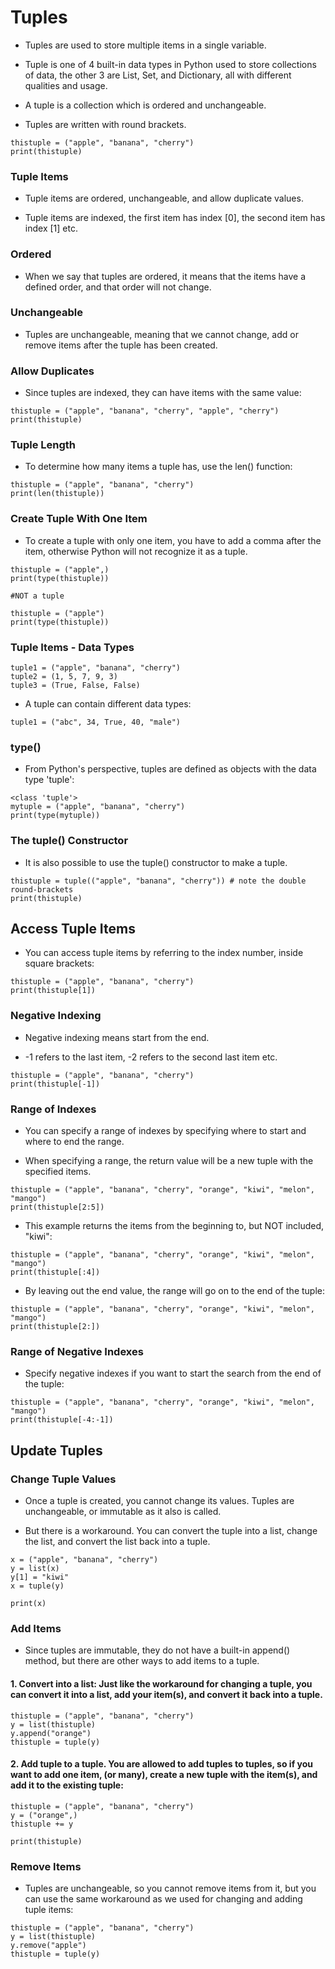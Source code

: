 # Tuples
- Tuples are used to store multiple items in a single variable.

- Tuple is one of 4 built-in data types in Python used to store collections of data, the other 3 are List, Set, and Dictionary, all with different qualities and usage.

- A tuple is a collection which is ordered and unchangeable.

- Tuples are written with round brackets.
```
thistuple = ("apple", "banana", "cherry")
print(thistuple)
```
### Tuple Items
- Tuple items are ordered, unchangeable, and allow duplicate values.

- Tuple items are indexed, the first item has index [0], the second item has index [1] etc.

### Ordered
- When we say that tuples are ordered, it means that the items have a defined order, and that order will not change.

### Unchangeable
- Tuples are unchangeable, meaning that we cannot change, add or remove items after the tuple has been created.
### Allow Duplicates
- Since tuples are indexed, they can have items with the same value:
```
thistuple = ("apple", "banana", "cherry", "apple", "cherry")
print(thistuple)
```
### Tuple Length
- To determine how many items a tuple has, use the len() function:
```
thistuple = ("apple", "banana", "cherry")
print(len(thistuple))
```
### Create Tuple With One Item

- To create a tuple with only one item, you have to add a comma after the item, otherwise Python will not recognize it as a tuple.
```
thistuple = ("apple",)
print(type(thistuple))

#NOT a tuple

thistuple = ("apple")
print(type(thistuple))
```
### Tuple Items - Data Types
```
tuple1 = ("apple", "banana", "cherry")
tuple2 = (1, 5, 7, 9, 3)
tuple3 = (True, False, False)
```
- A tuple can contain different data types:
```
tuple1 = ("abc", 34, True, 40, "male")
```
### type()
- From Python's perspective, tuples are defined as objects with the data type 'tuple':
```
<class 'tuple'>
mytuple = ("apple", "banana", "cherry")
print(type(mytuple))

```
### The tuple() Constructor
- It is also possible to use the tuple() constructor to make a tuple.
```
thistuple = tuple(("apple", "banana", "cherry")) # note the double round-brackets
print(thistuple)
```
## Access Tuple Items
- You can access tuple items by referring to the index number, inside square brackets:
```
thistuple = ("apple", "banana", "cherry")
print(thistuple[1])
```
### Negative Indexing
- Negative indexing means start from the end.

- -1 refers to the last item, -2 refers to the second last item etc.

```
thistuple = ("apple", "banana", "cherry")
print(thistuple[-1])
```
### Range of Indexes
- You can specify a range of indexes by specifying where to start and where to end the range.

- When specifying a range, the return value will be a new tuple with the specified items.
```
thistuple = ("apple", "banana", "cherry", "orange", "kiwi", "melon", "mango")
print(thistuple[2:5])
```
- This example returns the items from the beginning to, but NOT included, "kiwi":
```
thistuple = ("apple", "banana", "cherry", "orange", "kiwi", "melon", "mango")
print(thistuple[:4])
```
- By leaving out the end value, the range will go on to the end of the tuple:
```
thistuple = ("apple", "banana", "cherry", "orange", "kiwi", "melon", "mango")
print(thistuple[2:])
```
### Range of Negative Indexes
- Specify negative indexes if you want to start the search from the end of the tuple:
```
thistuple = ("apple", "banana", "cherry", "orange", "kiwi", "melon", "mango")
print(thistuple[-4:-1])
```
## Update Tuples
### Change Tuple Values
- Once a tuple is created, you cannot change its values. Tuples are unchangeable, or immutable as it also is called.

- But there is a workaround. You can convert the tuple into a list, change the list, and convert the list back into a tuple.
```
x = ("apple", "banana", "cherry")
y = list(x)
y[1] = "kiwi"
x = tuple(y)

print(x)
```
### Add Items
- Since tuples are immutable, they do not have a built-in append() method, but there are other ways to add items to a tuple.

#### 1. Convert into a list: Just like the workaround for changing a tuple, you can convert it into a list, add your item(s), and convert it back into a tuple.
```
thistuple = ("apple", "banana", "cherry")
y = list(thistuple)
y.append("orange")
thistuple = tuple(y)
```
#### 2. Add tuple to a tuple. You are allowed to add tuples to tuples, so if you want to add one item, (or many), create a new tuple with the item(s), and add it to the existing tuple:
```
thistuple = ("apple", "banana", "cherry")
y = ("orange",)
thistuple += y

print(thistuple)
```
### Remove Items
- Tuples are unchangeable, so you cannot remove items from it, but you can use the same workaround as we used for changing and adding tuple items:
```
thistuple = ("apple", "banana", "cherry")
y = list(thistuple)
y.remove("apple")
thistuple = tuple(y)
```